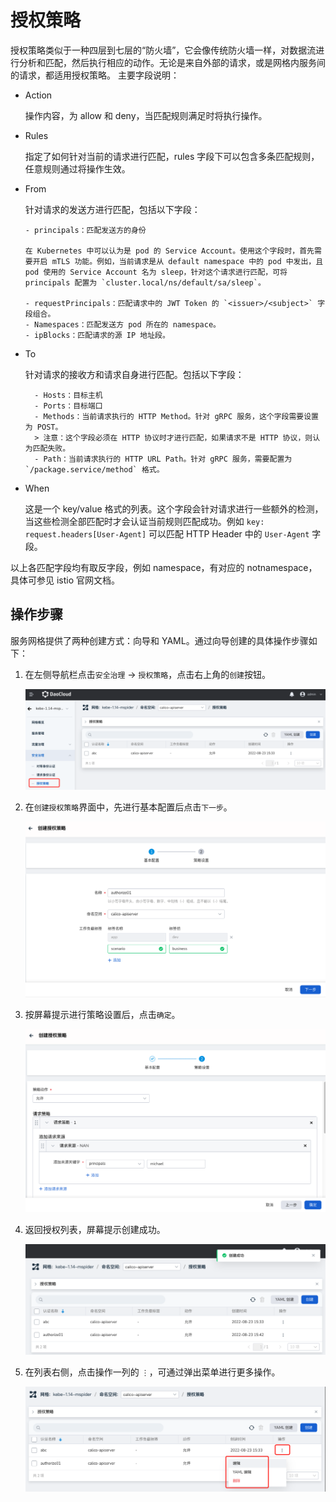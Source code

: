 # 授权策略

授权策略类似于一种四层到七层的“防火墙”，它会像传统防火墙一样，对数据流进行分析和匹配，然后执行相应的动作。无论是来自外部的请求，或是网格内服务间的请求，都适用授权策略。
主要字段说明：

- Action

    操作内容，为 allow 和 deny，当匹配规则满足时将执行操作。

- Rules

    指定了如何针对当前的请求进行匹配，rules 字段下可以包含多条匹配规则，任意规则通过将操作生效。

- From

    针对请求的发送方进行匹配，包括以下字段：
      
      - principals：匹配发送方的身份
    
      在 Kubernetes 中可以认为是 pod 的 Service Account。使用这个字段时，首先需要开启 mTLS 功能。例如，当前请求是从 default namespace 中的 pod 中发出，且 pod 使用的 Service Account 名为 sleep，针对这个请求进行匹配，可将 principals 配置为 `cluster.local/ns/default/sa/sleep`。
      
      - requestPrincipals：匹配请求中的 JWT Token 的 `<issuer>/<subject>` 字段组合。
      - Namespaces：匹配发送方 pod 所在的 namespace。
      - ipBlocks：匹配请求的源 IP 地址段。

- To

    针对请求的接收方和请求自身进行匹配。包括以下字段：

        - Hosts：目标主机
        - Ports：目标端口
        - Methods：当前请求执行的 HTTP Method。针对 gRPC 服务，这个字段需要设置为 POST。
        > 注意：这个字段必须在 HTTP 协议时才进行匹配，如果请求不是 HTTP 协议，则认为匹配失败。
        - Path：当前请求执行的 HTTP URL Path。针对 gRPC 服务，需要配置为 `/package.service/method` 格式。

- When

    这是一个 key/value 格式的列表。这个字段会针对请求进行一些额外的检测，当这些检测全部匹配时才会认证当前规则匹配成功。例如 `key: request.headers[User-Agent]` 可以匹配 HTTP Header 中的 `User-Agent` 字段。

以上各匹配字段均有取反字段，例如 namespace，有对应的 notnamespace，具体可参见 istio 官网文档。

## 操作步骤

服务网格提供了两种创建方式：向导和 YAML。通过向导创建的具体操作步骤如下：

1. 在左侧导航栏点击`安全治理` -> `授权策略`，点击右上角的`创建`按钮。

    ![创建](../../images/authorize01.png)

2. 在`创建授权策略`界面中，先进行基本配置后点击`下一步`。

    ![创建](../../images/authorize02.png)

3. 按屏幕提示进行策略设置后，点击`确定`。

    ![创建](../../images/authorize03.png)

4. 返回授权列表，屏幕提示创建成功。

    ![创建](../../images/authorize04.png)

5. 在列表右侧，点击操作一列的 `⋮`，可通过弹出菜单进行更多操作。

    ![创建](../../images/authorize05.png)
